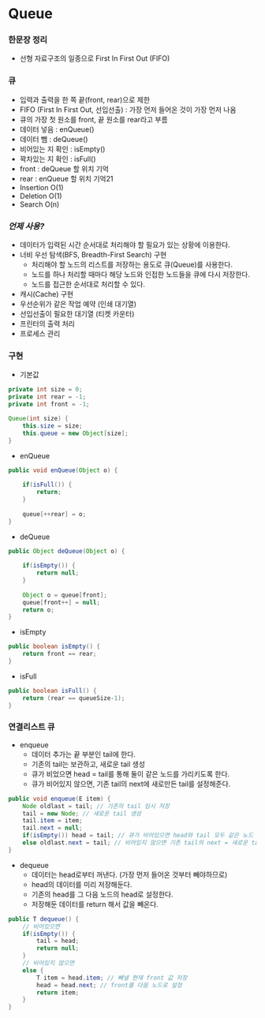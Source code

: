# Queue

### 한문장 정리

- 선형 자료구조의 일종으로 First In First Out (FIFO)

### 큐

- 입력과 출력을 한 쪽 끝(front, rear)으로 제한
- FIFO (First In First Out, 선입선출) : 가장 먼저 들어온 것이 가장 먼저 나옴
- 큐의 가장 첫 원소를 front, 끝 원소를 rear라고 부름
- 데이터 넣음 : enQueue()
- 데이터 뺌 : deQueue()
- 비어있는 지 확인 : isEmpty()
- 꽉차있는 지 확인 : isFull()
- front : deQueue 할 위치 기억
- rear : enQueue 할 위치 기억21
- Insertion O(1)
- Deletion O(1)
- Search O(n)

### ***언제 사용?***

- 데이터가 입력된 시간 순서대로 처리해야 할 필요가 있는 상황에 이용한다.
- 너비 우선 탐색(BFS, Breadth-First Search) 구현
    - 처리해야 할 노드의 리스트를 저장하는 용도로 큐(Queue)를 사용한다.
    - 노드를 하나 처리할 때마다 해당 노드와 인접한 노드들을 큐에 다시 저장한다.
    - 노드를 접근한 순서대로 처리할 수 있다.
- 캐시(Cache) 구현
- 우선순위가 같은 작업 예약 (인쇄 대기열)
- 선입선출이 필요한 대기열 (티켓 카운터)
- 프린터의 출력 처리
- 프로세스 관리

### 구현

- 기본값

```java
private int size = 0; 
private int rear = -1; 
private int front = -1;

Queue(int size) { 
    this.size = size;
    this.queue = new Object[size];
}
```

- enQueue

```java
public void enQueue(Object o) {
    
    if(isFull()) {
        return;
    }
    
    queue[++rear] = o;
}
```

- deQueue

```java
public Object deQueue(Object o) {
    
    if(isEmpty()) { 
        return null;
    }
    
    Object o = queue[front];
    queue[front++] = null;
    return o;
}
```

- isEmpty

```java
public boolean isEmpty() {
    return front == rear;
}
```

- isFull

```java
public boolean isFull() {
    return (rear == queueSize-1);
}
```

### 연결리스트 큐

- enqueue
    - 데이터 추가는 끝 부분인 tail에 한다.
    - 기존의 tail는 보관하고, 새로운 tail 생성
    - 큐가 비었으면 head = tail를 통해 둘이 같은 노드를 가리키도록 한다.
    - 큐가 비어있지 않으면, 기존 tail의 next에 새로만든 tail를 설정해준다.

```java
public void enqueue(E item) {
    Node oldlast = tail; // 기존의 tail 임시 저장
    tail = new Node; // 새로운 tail 생성
    tail.item = item;
    tail.next = null;
    if(isEmpty()) head = tail; // 큐가 비어있으면 head와 tail 모두 같은 노드 가리킴
    else oldlast.next = tail; // 비어있지 않으면 기존 tail의 next = 새로운 tail로 설정
}
```

- dequeue
    - 데이터는 head로부터 꺼낸다. (가장 먼저 들어온 것부터 빼야하므로)
    - head의 데이터를 미리 저장해둔다.
    - 기존의 head를 그 다음 노드의 head로 설정한다.
    - 저장해둔 데이터를 return 해서 값을 빼온다.

```java
public T dequeue() {
    // 비어있으면
    if(isEmpty()) {
        tail = head;
        return null;
    }
    // 비어있지 않으면
    else {
        T item = head.item; // 빼낼 현재 front 값 저장
        head = head.next; // front를 다음 노드로 설정
        return item;
    }
}  
```